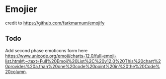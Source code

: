 # Emojier

 credit to <https://github.com/farkmarnum/emojify>

## Todo

 Add second phase emoticons form here <https://www.unicode.org/emoji/charts-12.0/full-emoji-list.html#:~:text=Full%20Emoji%20List%2C%20v12.0%20This%20chart%20provides%20a,than%20one%20code%20point%20in%20the%20Code%20column>.
